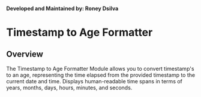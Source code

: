 #### Developed and Maintained by: Roney Dsilva
# Timestamp to Age Formatter

## Overview

The Timestamp to Age Formatter Module allows you to convert timestamp's to an age, representing the time elapsed from the provided timestamp to the current date and time. Displays human-readable time spans in terms of years, months, days, hours, minutes, and seconds.
